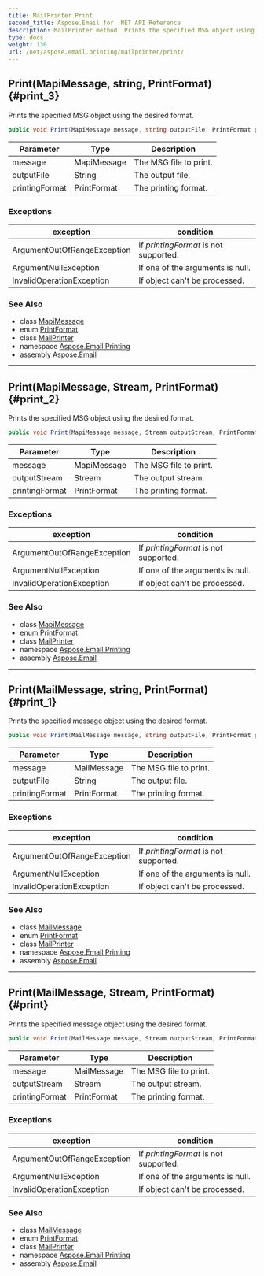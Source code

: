 ```yaml
---
title: MailPrinter.Print
second_title: Aspose.Email for .NET API Reference
description: MailPrinter method. Prints the specified MSG object using the desired format
type: docs
weight: 130
url: /net/aspose.email.printing/mailprinter/print/
---
```

## Print(MapiMessage, string, PrintFormat) {#print_3}

Prints the specified MSG object using the desired format.

```csharp
public void Print(MapiMessage message, string outputFile, PrintFormat printingFormat)
```

| Parameter | Type | Description |
| --- | --- | --- |
| message | MapiMessage | The MSG file to print. |
| outputFile | String | The output file. |
| printingFormat | PrintFormat | The printing format. |

### Exceptions

| exception | condition |
| --- | --- |
| ArgumentOutOfRangeException | If *printingFormat* is not supported. |
| ArgumentNullException | If one of the arguments is null. |
| InvalidOperationException | If object can't be processed. |

### See Also

* class [MapiMessage](../../../aspose.email.mapi/mapimessage/)
* enum [PrintFormat](../../printformat/)
* class [MailPrinter](../)
* namespace [Aspose.Email.Printing](../../mailprinter/)
* assembly [Aspose.Email](../../../)

---

## Print(MapiMessage, Stream, PrintFormat) {#print_2}

Prints the specified MSG object using the desired format.

```csharp
public void Print(MapiMessage message, Stream outputStream, PrintFormat printingFormat)
```

| Parameter | Type | Description |
| --- | --- | --- |
| message | MapiMessage | The MSG file to print. |
| outputStream | Stream | The output stream. |
| printingFormat | PrintFormat | The printing format. |

### Exceptions

| exception | condition |
| --- | --- |
| ArgumentOutOfRangeException | If *printingFormat* is not supported. |
| ArgumentNullException | If one of the arguments is null. |
| InvalidOperationException | If object can't be processed. |

### See Also

* class [MapiMessage](../../../aspose.email.mapi/mapimessage/)
* enum [PrintFormat](../../printformat/)
* class [MailPrinter](../)
* namespace [Aspose.Email.Printing](../../mailprinter/)
* assembly [Aspose.Email](../../../)

---

## Print(MailMessage, string, PrintFormat) {#print_1}

Prints the specified message object using the desired format.

```csharp
public void Print(MailMessage message, string outputFile, PrintFormat printingFormat)
```

| Parameter | Type | Description |
| --- | --- | --- |
| message | MailMessage | The MSG file to print. |
| outputFile | String | The output file. |
| printingFormat | PrintFormat | The printing format. |

### Exceptions

| exception | condition |
| --- | --- |
| ArgumentOutOfRangeException | If *printingFormat* is not supported. |
| ArgumentNullException | If one of the arguments is null. |
| InvalidOperationException | If object can't be processed. |

### See Also

* class [MailMessage](../../../aspose.email/mailmessage/)
* enum [PrintFormat](../../printformat/)
* class [MailPrinter](../)
* namespace [Aspose.Email.Printing](../../mailprinter/)
* assembly [Aspose.Email](../../../)

---

## Print(MailMessage, Stream, PrintFormat) {#print}

Prints the specified message object using the desired format.

```csharp
public void Print(MailMessage message, Stream outputStream, PrintFormat printingFormat)
```

| Parameter | Type | Description |
| --- | --- | --- |
| message | MailMessage | The MSG file to print. |
| outputStream | Stream | The output stream. |
| printingFormat | PrintFormat | The printing format. |

### Exceptions

| exception | condition |
| --- | --- |
| ArgumentOutOfRangeException | If *printingFormat* is not supported. |
| ArgumentNullException | If one of the arguments is null. |
| InvalidOperationException | If object can't be processed. |

### See Also

* class [MailMessage](../../../aspose.email/mailmessage/)
* enum [PrintFormat](../../printformat/)
* class [MailPrinter](../)
* namespace [Aspose.Email.Printing](../../mailprinter/)
* assembly [Aspose.Email](../../../)



